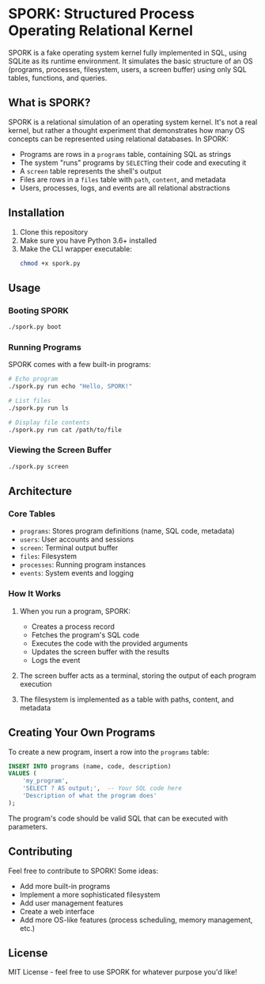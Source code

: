 # SPORK: Structured Process Operating Relational Kernel

SPORK is a fake operating system kernel fully implemented in SQL, using SQLite as its runtime environment. It simulates the basic structure of an OS (programs, processes, filesystem, users, a screen buffer) using only SQL tables, functions, and queries.

## What is SPORK?

SPORK is a relational simulation of an operating system kernel. It's not a real kernel, but rather a thought experiment that demonstrates how many OS concepts can be represented using relational databases. In SPORK:

- Programs are rows in a `programs` table, containing SQL as strings
- The system "runs" programs by `SELECT`ing their code and executing it
- A `screen` table represents the shell's output
- Files are rows in a `files` table with `path`, `content`, and metadata
- Users, processes, logs, and events are all relational abstractions

## Installation

1. Clone this repository
2. Make sure you have Python 3.6+ installed
3. Make the CLI wrapper executable:
   ```bash
   chmod +x spork.py
   ```

## Usage

### Booting SPORK

```bash
./spork.py boot
```

### Running Programs

SPORK comes with a few built-in programs:

```bash
# Echo program
./spork.py run echo "Hello, SPORK!"

# List files
./spork.py run ls

# Display file contents
./spork.py run cat /path/to/file
```

### Viewing the Screen Buffer

```bash
./spork.py screen
```

## Architecture

### Core Tables

- `programs`: Stores program definitions (name, SQL code, metadata)
- `users`: User accounts and sessions
- `screen`: Terminal output buffer
- `files`: Filesystem
- `processes`: Running program instances
- `events`: System events and logging

### How It Works

1. When you run a program, SPORK:
   - Creates a process record
   - Fetches the program's SQL code
   - Executes the code with the provided arguments
   - Updates the screen buffer with the results
   - Logs the event

2. The screen buffer acts as a terminal, storing the output of each program execution

3. The filesystem is implemented as a table with paths, content, and metadata

## Creating Your Own Programs

To create a new program, insert a row into the `programs` table:

```sql
INSERT INTO programs (name, code, description)
VALUES (
    'my_program',
    'SELECT ? AS output;',  -- Your SQL code here
    'Description of what the program does'
);
```

The program's code should be valid SQL that can be executed with parameters.

## Contributing

Feel free to contribute to SPORK! Some ideas:

- Add more built-in programs
- Implement a more sophisticated filesystem
- Add user management features
- Create a web interface
- Add more OS-like features (process scheduling, memory management, etc.)

## License

MIT License - feel free to use SPORK for whatever purpose you'd like! 